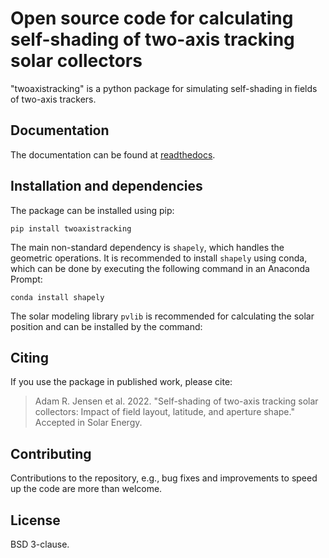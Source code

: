 # Open source code for calculating self-shading of two-axis tracking solar collectors
"twoaxistracking" is a python package for simulating self-shading in fields of two-axis trackers.

## Documentation
The documentation can be found at [readthedocs]().

## Installation and dependencies
The package can be installed using pip:

    pip install twoaxistracking

The main non-standard dependency is `shapely`, which handles the geometric operations. It is recommended to install `shapely` using conda, which can be done by executing the following command in an Anaconda Prompt:

    conda install shapely

The solar modeling library `pvlib` is recommended for calculating the solar position and can be installed by the command:

## Citing
If you use the package in published work, please cite:
> Adam R. Jensen et al. 2022.
> "Self-shading of two-axis tracking solar collectors: Impact of field layout, latitude, and aperture shape."
> Accepted in Solar Energy.

## Contributing
Contributions to the repository, e.g., bug fixes and improvements to speed up the code are more than welcome.

## License
BSD 3-clause.
